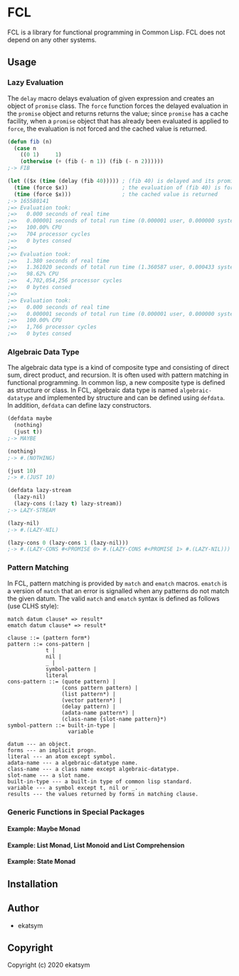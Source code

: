 # FCL
FCL is a library for functional programming in Common Lisp.
FCL does not depend on any other systems.

## Usage

### Lazy Evaluation

The `delay` macro delays evaluation of given expression and creates an object
of `promise` class. The `force` function forces the delayed evaluation in the
`promise` object and returns returns the value; since `promise` has a cache
facility, when a `promise` object that has already been evaluated is applied to
`force`, the evaluation is not forced and the cached value is returned.

```lisp
(defun fib (n)
  (case n
    ((0 1)     1)
    (otherwise (+ (fib (- n 1)) (fib (- n 2))))))
;-> FIB

(let (($x (time (delay (fib 40))))) ; (fib 40) is delayed and its promise is bound to $x
  (time (force $x))                 ; the evaluation of (fib 40) is forced
  (time (force $x)))                ; the cached value is returned
;-> 165580141
;=> Evaluation took:
;=>   0.000 seconds of real time
;=>   0.000001 seconds of total run time (0.000001 user, 0.000000 system)
;=>   100.00% CPU
;=>   704 processor cycles
;=>   0 bytes consed
;=>
;=> Evaluation took:
;=>   1.380 seconds of real time
;=>   1.361020 seconds of total run time (1.360587 user, 0.000433 system)
;=>   98.62% CPU
;=>   4,702,054,256 processor cycles
;=>   0 bytes consed
;=>
;=> Evaluation took:
;=>   0.000 seconds of real time
;=>   0.000001 seconds of total run time (0.000001 user, 0.000000 system)
;=>   100.00% CPU
;=>   1,766 processor cycles
;=>   0 bytes consed
```

### Algebraic Data Type

The algebraic data type is a kind of composite type and consisting of direct
sum, direct product, and recursion. It is often used with pattern matching in
functional programming. In common lisp, a new composite type is defined as
structure or class. In FCL, algebraic data type is named `algebraic-datatype`
and implemented by structure and can be defined using `defdata`. In addition,
`defdata` can define lazy constructors.

```lisp
(defdata maybe
  (nothing)
  (just t))
;-> MAYBE

(nothing)
;-> #.(NOTHING)

(just 10)
;-> #.(JUST 10)

(defdata lazy-stream
  (lazy-nil)
  (lazy-cons (:lazy t) lazy-stream))
;-> LAZY-STREAM

(lazy-nil)
;-> #.(LAZY-NIL)

(lazy-cons 0 (lazy-cons 1 (lazy-nil)))
;-> #.(LAZY-CONS #<PROMISE 0> #.(LAZY-CONS #<PROMISE 1> #.(LAZY-NIL)))
```

### Pattern Matching
In FCL, pattern matching is provided by `match` and `ematch` macros. `ematch` is
a version of `match` that an error is signalled when any patterns do not match
the given datum. The valid `match` and `ematch` syntax is defined as follows
(use CLHS style):

```text
match datum clause* => result*
ematch datum clause* => result*

clause ::= (pattern form*)
pattern ::= cons-pattern |
            t |
            nil |
            _ |
            symbol-pattern |
            literal
cons-pattern ::= (quote pattern) |
                 (cons pattern pattern) |
                 (list pattern*) |
                 (vector pattern*) |
                 (delay pattern) |
                 (adata-name pattern*) |
                 (class-name {slot-name pattern}*)
symbol-pattern ::= built-in-type |
                   variable

datum --- an object.
forms --- an implicit progn.
literal --- an atom except symbol.
adata-name --- a algebraic-datatype name.
class-name --- a class name except algebraic-datatype.
slot-name --- a slot name.
built-in-type --- a built-in type of common lisp standard.
variable --- a symbol except t, nil or _.
results --- the values returned by forms in matching clause.
```

### Generic Functions in Special Packages

#### Example: Maybe Monad

#### Example: List Monad, List Monoid and List Comprehension

#### Example: State Monad

## Installation

## Author

* ekatsym

## Copyright

Copyright (c) 2020 ekatsym

